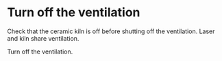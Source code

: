 # Turn off the ventilation

Check that the ceramic kiln is off before shutting off the ventilation. Laser and kiln share ventilation. 

Turn off the ventilation.  

